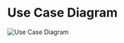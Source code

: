 # Use Case Diagram

![Use Case Diagram](https://github.com/Simvile/EduTech/assets/115091699/63d25e59-05b9-41a1-b437-67e00ea48f7c)


